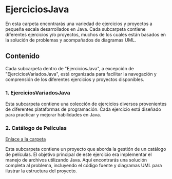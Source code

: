 # EjerciciosJava

En esta carpeta encontrarás una variedad de ejercicios y proyectos a pequeña escala desarrollados en Java. Cada subcarpeta contiene diferentes ejercicios y/o proyectos, muchos de los cuales están basados en la solución de problemas y acompañados de diagramas UML.

## Contenido

Cada subcarpeta dentro de "EjerciciosJava", a excepción de "EjerciciosVariadosJava", está organizada para facilitar la navegación y comprensión de los diferentes ejercicios y proyectos disponibles.

### 1. **EjerciciosVariadosJava**
   Esta subcarpeta contiene una colección de ejercicios diversos provenientes de diferentes plataformas de programación. Cada ejercicio está diseñado para practicar y mejorar habilidades en Java.

### 2. **Catálogo de Películas**
   [Enlace a la carpeta](https://github.com/Joskmy/Ejercicios-varios/tree/main/EjerciciosJava/CatalogoPeliculas)
   
   Esta subcarpeta contiene un proyecto que aborda la gestión de un catálogo de películas. El objetivo principal de este ejercicio era implementar el manejo de archivos utilizando Java. Aquí encontrarás una solución completa al problema, incluyendo el código fuente y diagramas UML para ilustrar la estructura del proyecto.
